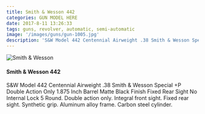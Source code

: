 ```yaml
---
title: Smith & Wesson 442
categories: GUN MODEL HERE
date: 2017-8-11 13:26:33
tags: guns, revolver, automatic, semi-automatic
image: '/images/guns/gun-1005.jpg'
description: 'S&W Model 442 Centennial Airweight .38 Smith & Wesson Special +P Double Action Only 1.875 Inch Barrel Matte Black Finish Fixed Rear Sight No Internal Lock 5 Round.'
---
```


<div>
<img src="/images/guns/gun-1005.jpg" alt="Smith & Wesson" />
</div>

#### Smith & Wesson 442
 S&W Model 442 Centennial Airweight .38 Smith & Wesson Special +P Double Action Only 1.875 Inch Barrel Matte Black Finish Fixed Rear Sight No Internal Lock 5 Round. Double action only. Integral front sight. Fixed rear sight. Synthetic grip. Aluminum alloy frame. Carbon steel cylinder.
